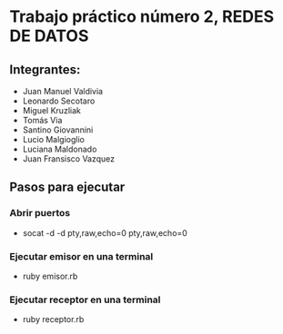 # Trabajo práctico número 2, REDES DE DATOS
## Integrantes:
* Juan Manuel Valdivia
* Leonardo Secotaro
* Miguel Kruzliak
* Tomás Via
* Santino Giovannini
* Lucio Malgioglio
* Luciana Maldonado
* Juan Fransisco Vazquez
###
## Pasos para ejecutar
### Abrir puertos
* socat -d -d pty,raw,echo=0 pty,raw,echo=0
### Ejecutar emisor en una terminal
* ruby emisor.rb
### Ejecutar receptor en una terminal
* ruby receptor.rb
